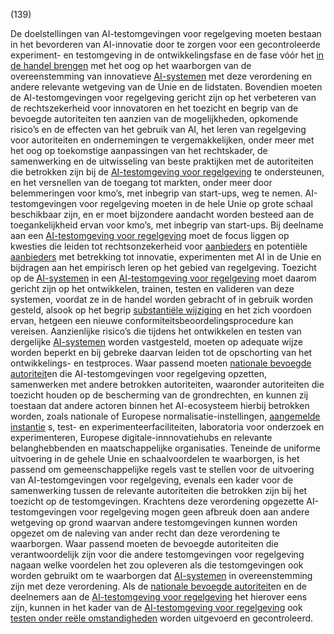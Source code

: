 (139)

De doelstellingen van AI-testomgevingen voor regelgeving moeten bestaan in het bevorderen van AI-innovatie door te zorgen voor een gecontroleerde experiment- en testomgeving in de ontwikkelingsfase en de fase vóór het [in de handel brengen](a3.md#^handel) met het oog op het waarborgen van de overeenstemming van innovatieve [AI-systemen](a3.md#^ai-systeem) met deze verordening en andere relevante wetgeving van de Unie en de lidstaten. Bovendien moeten de AI-testomgevingen voor regelgeving gericht zijn op het verbeteren van de rechtszekerheid voor innovatoren en het toezicht en begrip van de bevoegde autoriteiten ten aanzien van de mogelijkheden, opkomende risico’s en de effecten van het gebruik van AI, het leren van regelgeving voor autoriteiten en ondernemingen te vergemakkelijken, onder meer met het oog op toekomstige aanpassingen van het rechtskader, de samenwerking en de uitwisseling van beste praktijken met de autoriteiten die betrokken zijn bij de [AI-testomgeving voor regelgeving](a3.md#^sandbox) te ondersteunen, en het versnellen van de toegang tot markten, onder meer door belemmeringen voor kmo’s, met inbegrip van start-ups, weg te nemen. AI-testomgevingen voor regelgeving moeten in de hele Unie op grote schaal beschikbaar zijn, en er moet bijzondere aandacht worden besteed aan de toegankelijkheid ervan voor kmo’s, met inbegrip van start-ups. Bij deelname aan een [AI-testomgeving voor regelgeving](a3.md#^sandbox) moet de focus liggen op kwesties die leiden tot rechtsonzekerheid voor [aanbieders](a3.md#^aanbieder) en potentiële [aanbieders](a3.md#^aanbieder) met betrekking tot innovatie, experimenten met AI in de Unie en bijdragen aan het empirisch leren op het gebied van regelgeving. Toezicht op de [AI-systemen](a3.md#^ai-systeem) in een [AI-testomgeving voor regelgeving](a3.md#^sandbox) moet daarom gericht zijn op het ontwikkelen, trainen, testen en valideren van deze systemen, voordat ze in de handel worden gebracht of in gebruik worden gesteld, alsook op het begrip [substantiële wijziging](a3.md#^wijz) en het zich voordoen ervan, hetgeen een nieuwe conformiteitsbeoordelingsprocedure kan vereisen. Aanzienlijke risico’s die tijdens het ontwikkelen en testen van dergelijke [AI-systemen](a3.md#^ai-systeem) worden vastgesteld, moeten op adequate wijze worden beperkt en bij gebreke daarvan leiden tot de opschorting van het ontwikkelings- en testproces. Waar passend moeten [nationale bevoegde autoriteit](a3.md#^natbau)en die AI-testomgevingen voor regelgeving opzetten, samenwerken met andere betrokken autoriteiten, waaronder autoriteiten die toezicht houden op de bescherming van de grondrechten, en kunnen zij toestaan dat andere actoren binnen het AI-ecosysteem hierbij betrokken worden, zoals nationale of Europese normalisatie-instellingen, [aangemelde instantie](a3.md#^aanins) s, test- en experimenteerfaciliteiten, laboratoria voor onderzoek en experimenteren, Europese digitale-innnovatiehubs en relevante belanghebbenden en maatschappelijke organisaties. Teneinde de uniforme uitvoering in de gehele Unie en schaalvoordelen te waarborgen, is het passend om gemeenschappelijke regels vast te stellen voor de uitvoering van AI-testomgevingen voor regelgeving, evenals een kader voor de samenwerking tussen de relevante autoriteiten die betrokken zijn bij het toezicht op de testomgevingen. Krachtens deze verordening opgezette AI-testomgevingen voor regelgeving mogen geen afbreuk doen aan andere wetgeving op grond waarvan andere testomgevingen kunnen worden opgezet om de naleving van ander recht dan deze verordening te waarborgen. Waar passend moeten de bevoegde autoriteiten die verantwoordelijk zijn voor die andere testomgevingen voor regelgeving nagaan welke voordelen het zou opleveren als die testomgevingen ook worden gebruikt om te waarborgen dat [AI-systemen](a3.md#^ai-systeem) in overeenstemming zijn met deze verordening. Als de [nationale bevoegde autoriteit](a3.md#^natbau)en en de deelnemers aan de [AI-testomgeving voor regelgeving](a3.md#^sandbox) het hierover eens zijn, kunnen in het kader van de [AI-testomgeving voor regelgeving](a3.md#^sandbox) ook [testen onder reële omstandigheden](a3.md#^testreel) worden uitgevoerd en gecontroleerd.